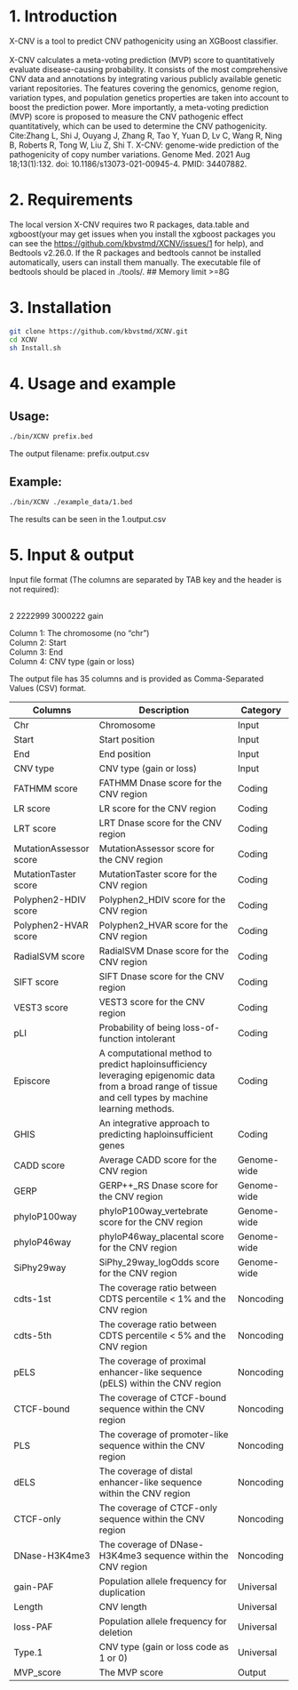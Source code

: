 # 1. Introduction
 X-CNV is a tool to predict CNV pathogenicity using an XGBoost classifier.<br><br>
 X-CNV calculates a meta-voting prediction (MVP) score to quantitatively evaluate disease-causing probability. It consists of the most comprehensive CNV data and annotations by integrating various publicly available genetic variant repositories. The features covering the genomics, genome region, variation types, and population genetics properties are taken into account to boost the prediction power. More importantly, a meta-voting prediction (MVP) score is proposed to measure the CNV pathogenic effect quantitatively, which can be used to determine the CNV pathogenicity. 
 Cite:Zhang L, Shi J, Ouyang J, Zhang R, Tao Y, Yuan D, Lv C, Wang R, Ning B, Roberts R, Tong W, Liu Z, Shi T. X-CNV: genome-wide prediction of the pathogenicity of copy number variations. Genome Med. 2021 Aug 18;13(1):132. doi: 10.1186/s13073-021-00945-4. PMID: 34407882.
# 2. Requirements
 The local version X-CNV requires two R packages, data.table and xgboost(your may get issues when you install the xgboost packages you can see the https://github.com/kbvstmd/XCNV/issues/1 for help), and Bedtools v2.26.0. If the R packages and bedtools cannot be installed automatically, users can install them manually. The executable file of bedtools should be placed in ./tools/. ## Memory limit >=8G
# 3. Installation
```bash
git clone https://github.com/kbvstmd/XCNV.git
cd XCNV
sh Install.sh
```
# 4. Usage and example
## Usage:
```bash
./bin/XCNV prefix.bed
```
The output filename: prefix.output.csv

## Example:
```bash
./bin/XCNV ./example_data/1.bed
```
The results can be seen in the 1.output.csv

# 5. Input & output
Input file format (The columns are separated by TAB key and the header is not required): <br><br>

2   2222999 3000222 gain <br>

Column 1: The chromosome (no “chr”) <br>
Column 2: Start <br>
Column 3: End <br>
Column 4: CNV type (gain or loss) <br>

The output file has 35 columns and is provided as Comma-Separated Values (CSV) format. <br>

<table>
    <thead>
    <th >Columns</th>
    <th >Description</th>
    <th>Category</th>
    </thead>
    <tr><td>Chr</td><td>Chromosome</td><td>Input</td></tr>
<tr><td>Start</td><td>Start position</td><td>Input</td></tr>
<tr><td>End</td><td>End position</td><td>Input</td></tr>
<tr><td>CNV type</td><td>CNV type (gain or loss)</td><td>Input</td></tr>
<tr><td>FATHMM score</td><td>FATHMM Dnase score for the CNV region</td><td>Coding</td></tr>
<tr><td>LR score</td><td>LR score for the CNV region</td><td>Coding</td></tr>
<tr><td>LRT score</td><td>LRT Dnase score for the CNV region</td><td>Coding</td></tr>
<tr><td>MutationAssessor score</td><td>MutationAssessor score for the CNV region</td><td>Coding</td></tr>
<tr><td>MutationTaster score</td><td>MutationTaster score for the CNV region</td><td>Coding</td></tr>
<tr><td>Polyphen2-HDIV score</td><td>Polyphen2_HDIV score for the CNV region</td><td>Coding</td></tr>
<tr><td>Polyphen2-HVAR score</td><td>Polyphen2_HVAR score for the CNV region</td><td>Coding</td></tr>
<tr><td>RadialSVM score</td><td>RadialSVM Dnase score for the CNV region</td><td>Coding</td></tr>
<tr><td>SIFT score</td><td>SIFT Dnase score for the CNV region</td><td>Coding</td></tr>
<tr><td>VEST3 score</td><td>VEST3 score for the CNV region</td><td>Coding</td></tr>
<tr><td>pLI</td><td>Probability of being loss-of-function intolerant</td><td>Coding</td></tr>
<tr><td>Episcore</td><td>A computational method to predict haploinsufficiency leveraging epigenomic data from a broad range of tissue and cell types by machine learning methods.</td><td>Coding</td></tr>
<tr><td>GHIS</td><td>An integrative approach to predicting haploinsufficient genes</td><td>Coding</td></tr>
<tr><td>CADD score</td><td>Average CADD score for the CNV region</td><td>Genome-wide</td></tr>
<tr><td>GERP</td><td>GERP++_RS Dnase score for the CNV region</td><td>Genome-wide</td></tr>
<tr><td>phyloP100way</td><td>phyloP100way_vertebrate score for the CNV region</td><td>Genome-wide</td></tr>
<tr><td>phyloP46way</td><td>phyloP46way_placental score for the CNV region</td><td>Genome-wide</td></tr>
<tr><td>SiPhy29way</td><td>SiPhy_29way_logOdds score for the CNV region</td><td>Genome-wide</td></tr>
<tr><td>cdts-1st</td><td>The coverage ratio between  CDTS percentile < 1% and the CNV region</td><td>Noncoding</td></tr>
<tr><td>cdts-5th</td><td>The coverage ratio between  CDTS percentile < 5% and the CNV region</td><td>Noncoding</td></tr>
<tr><td>pELS</td><td>The coverage of proximal enhancer-like sequence (pELS) within the CNV region</td><td>Noncoding</td></tr>
<tr><td>CTCF-bound</td><td>The coverage of CTCF-bound sequence within the CNV region</td><td>Noncoding</td></tr>
<tr><td>PLS</td><td>The coverage of promoter-like sequence within the CNV region</td><td>Noncoding</td></tr>
<tr><td>dELS</td><td>The coverage of distal enhancer-like sequence within the CNV region</td><td>Noncoding</td></tr>
<tr><td>CTCF-only</td><td>The coverage of CTCF-only sequence within the CNV region</td><td>Noncoding</td></tr>
<tr><td>DNase-H3K4me3</td><td>The coverage of DNase-H3K4me3 sequence within the CNV region</td><td>Noncoding</td></tr>
<tr><td>gain-PAF</td><td>Population allele frequency for duplication</td><td>Universal</td></tr>
<tr><td>Length</td><td>CNV length</td><td>Universal</td></tr>
<tr><td>loss-PAF</td><td>Population allele frequency for deletion</td><td>Universal</td></tr>
<tr><td>Type.1</td><td>CNV type (gain or loss code as 1 or 0)</td><td>Universal</td></tr>
<tr><td>MVP_score</td><td>The MVP score</td><td>Output</td></tr>

</table>
